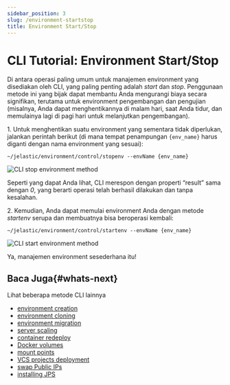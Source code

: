 ```yaml
---
sidebar_position: 3
slug: /environment-startstop
title: Environment Start/Stop
---
```

# CLI Tutorial: Environment Start/Stop

Di antara operasi paling umum untuk manajemen environment yang disediakan oleh CLI, yang paling penting adalah _start_ dan _stop_. Penggunaan metode ini yang bijak dapat membantu Anda mengurangi biaya secara signifikan, terutama untuk environment pengembangan dan pengujian (misalnya, Anda dapat menghentikannya di malam hari, saat Anda tidur, dan memulainya lagi di pagi hari untuk melanjutkan pengembangan).

1\. Untuk menghentikan suatu environment yang sementara tidak diperlukan, jalankan perintah berikut (di mana tempat penampungan `{env_name}` harus diganti dengan nama environment yang sesuai):

```
~/jelastic/environment/control/stopenv --envName {env_name}
```

![CLI stop environment method](#)

Seperti yang dapat Anda lihat, CLI merespon dengan properti “result” sama dengan _0_, yang berarti operasi telah berhasil dilakukan dan tanpa kesalahan.

2\. Kemudian, Anda dapat memulai environment Anda dengan metode _startenv_ serupa dan membuatnya bisa beroperasi kembali:

```
~/jelastic/environment/control/startenv --envName {env_name}
```

![CLI start environment method](#)

Ya, manajemen environment sesederhana itu!

## Baca Juga{#whats-next}

Lihat beberapa metode CLI lainnya

  * [environment creation](https://docs.dewacloud.com/docs/cli-create-environment/)
  * [environment cloning](https://docs.dewacloud.com/docs/cli-clone-environment/)
  * [environment migration](https://docs.dewacloud.com/docs/cli-environment-migration/)
  * [server scaling](https://docs.dewacloud.com/docs/cli-scaling/)
  * [container redeploy](https://docs.dewacloud.com/docs/cli-container-redeploy/)
  * [Docker volumes](https://docs.dewacloud.com/docs/cli-docker-volumes/)
  * [mount points](https://docs.dewacloud.com/docs/cli-mount-points/)
  * [VCS projects deployment](https://docs.dewacloud.com/docs/cli-vcs-deploy/)
  * [swap Public IPs](https://docs.dewacloud.com/docs/cli-ip-swap/)
  * [installing JPS](https://docs.dewacloud.com/docs/cli-install-jps)